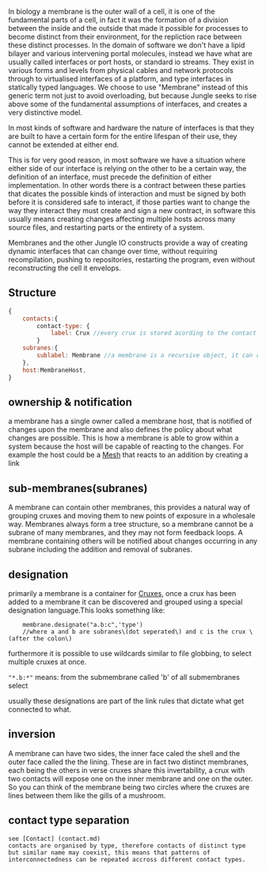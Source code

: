 In biology a membrane is the outer wall of a cell, it is one of the fundamental parts of a cell, in fact it was the formation of a division between the inside and the outside that made it possible for processes to become distinct from their environment, for the repliction race between these distinct processes. In the domain of software we don't have a lipid bilayer and various intervening portal molecules, instead we have what are usually called interfaces or port hosts, or standard io streams. They exist in various forms and levels from physical cables and network protocols through to virtualised interfaces of a platform, and type interfaces in statically typed languages. We choose to use "Membrane" instead of this generic term not just to avoid overloading, but because Jungle seeks to rise above some of the fundamental assumptions of interfaces, and creates a very distinctive model.

In most kinds of software and hardware the nature of interfaces is that they are built to have a certain form for the entire lifespan of their use, they cannot be extended at either end.

This is for very good reason, in most software we have a situation where either side of our interface is relying on the other to be a certain way, the definition of an interface, must precede the definition of either implementation. In other words there is a contract between these parties that dicates the possible kinds of interaction and must be signed by both before it is considered safe to interact, if those parties want to change the way they interact they must create and sign a new contract, in software this usually means creating changes affecting multiple hosts across many source files, and restarting parts or the entirety of a system.

Membranes and the other Jungle IO constructs provide a way of creating dynamic interfaces that can change over time, without requiring recompilation, pushing to repositories, restarting the program, even without reconstructing the cell it envelops.

## Structure

```js
{
    contacts:{
        contact-type: {
            label: Crux //every crux is stored acording to the contact it exposes on the membrane and its label
        }
    subranes:{
        sublabel: Membrane //a membrane is a recursive object, it can contain other membranes under a label
    },
    host:MembraneHost,
}
```

## ownership & notification
a membrane has a single owner called a membrane host, that is notified of changes upon the membrane and also defines the policy about what changes are possible. This is how a membrane is able to grow within a system because the host will be capable of reacting to the changes. For example the host could be a [Mesh](Mesh.md) that reacts to an addition by creating a link

## sub-membranes\(subranes\)

A membrane can contain other membranes, this provides a natural way of grouping cruxes and moving them to new points of exposure in a wholesale way. Membranes always form a tree structure, so a membrane cannot be a subrane of many membranes, and they may not form feedback loops. A membrane containing others will be notified about changes occurring in any subrane including the addition and removal of subranes.

## designation

primarily a membrane is a container for [Cruxes](Crux.md), once a crux has been added to a membrane it can be discovered and grouped using a special designation language.This looks something like:

```
    membrane.designate("a.b:c",'type')
    //where a and b are subranes\(dot seperated\) and c is the crux \(after the colon\)
 ```

furthermore it is possible to use wildcards similar to file globbing, to select multiple cruxes at once.

```"*.b:*"``` means: from the submembrane called 'b' of all submembranes select 

usually these designations are part of the link rules that dictate what get connected to what.

## inversion

A membrane can have two sides, the inner face caled the shell and the outer face called the the lining. These are in fact two distinct membranes, each being the others in verse cruxes share this invertability, a crux with two contacts will expose one on the inner membrane and one on the outer. So you can think of the membrane being two circles where the cruxes are lines between them like the gills of a mushroom. 

## contact type separation

```
see [Contact] (contact.md)
contacts are organised by type, therefore contacts of distinct type but similar name may coexist, this means that patterns of interconnectedness can be repeated accross different contact types.
```




